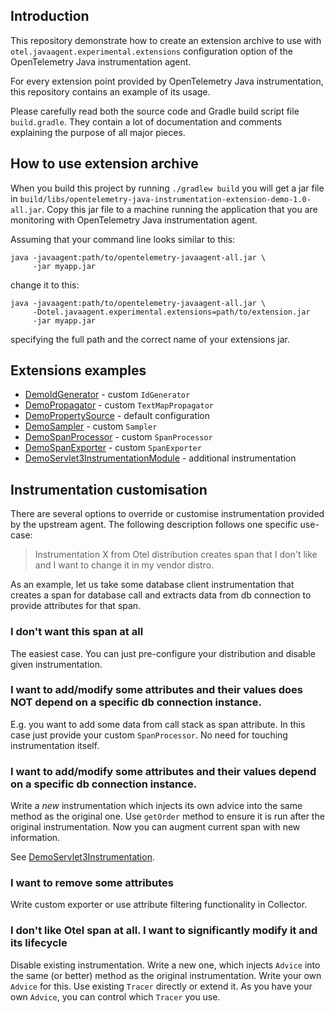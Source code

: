 ## Introduction

This repository demonstrate how to create an extension archive to use with `otel.javaagent.experimental.extensions`
configuration option of the OpenTelemetry Java instrumentation agent.

For every extension point provided by OpenTelemetry Java instrumentation, this repository contains an example of
its usage.

Please carefully read both the source code and Gradle build script file `build.gradle`.
They contain a lot of documentation and comments explaining the purpose of all major pieces.

## How to use extension archive

When you build this project by running `./gradlew build` you will get a jar file in
`build/libs/opentelemetry-java-instrumentation-extension-demo-1.0-all.jar`.
Copy this jar file to a machine running the application that you are monitoring with
OpenTelemetry Java instrumentation agent.

Assuming that your command line looks similar to this:
```
java -javaagent:path/to/opentelemetry-javaagent-all.jar \
     -jar myapp.jar
```
change it to this:
```
java -javaagent:path/to/opentelemetry-javaagent-all.jar \
     -Dotel.javaagent.experimental.extensions=path/to/extension.jar
     -jar myapp.jar
```
specifying the full path and the correct name of your extensions jar.

## Extensions examples

* [DemoIdGenerator](src/main/java/com/example/javaagent/DemoIdGenerator.java) - custom `IdGenerator`
* [DemoPropagator](src/main/java/com/example/javaagent/DemoPropagator.java) - custom `TextMapPropagator`
* [DemoPropertySource](src/main/java/com/example/javaagent/DemoPropertySource.java) - default configuration
* [DemoSampler](src/main/java/com/example/javaagent/DemoSampler.java) - custom `Sampler`
* [DemoSpanProcessor](src/main/java/com/example/javaagent/DemoSpanProcessor.java) - custom `SpanProcessor`
* [DemoSpanExporter](src/main/java/com/example/javaagent/DemoSpanExporter.java) - custom `SpanExporter`
* [DemoServlet3InstrumentationModule](src/main/java/com/example/javaagent/instrumentation/DemoServlet3InstrumentationModule.java) - additional instrumentation

## Instrumentation customisation

There are several options to override or customise instrumentation provided by the upstream agent.
The following description follows one specific use-case:

> Instrumentation X from Otel distribution creates span that I don't like and I want to change it in my vendor distro.

As an example, let us take some database client instrumentation that creates a span for database call
and extracts data from db connection to provide attributes for that span.

### I don't want this span at all
The easiest case. You can just pre-configure your distribution and disable given instrumentation.

### I want to add/modify some attributes and their values does NOT depend on a specific db connection instance.
E.g. you want to add some data from call stack as span attribute. 
In this case just provide your custom `SpanProcessor`.
No need for touching instrumentation itself.

### I want to add/modify some attributes and their values depend on a specific db connection instance.
Write a _new_ instrumentation which injects its own advice into the same method as the original one.
Use `getOrder` method to ensure it is run after the original instrumentation.
Now you can augment current span with new information.

See [DemoServlet3Instrumentation](instrumentation/servlet-3/src/main/java/com/example/javaagent/instrumentation/DemoServlet3Instrumentation.java).

### I want to remove some attributes
Write custom exporter or use attribute filtering functionality in Collector.

### I don't like Otel span at all. I want to significantly modify it and its lifecycle
Disable existing instrumentation.
Write a new one, which injects `Advice` into the same (or better) method as the original instrumentation.
Write your own `Advice` for this.
Use existing `Tracer` directly or extend it.
As you have your own `Advice`, you can control which `Tracer` you use.
